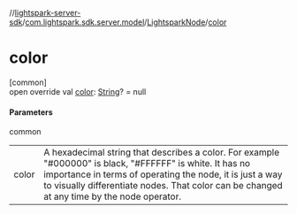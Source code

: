 //[lightspark-server-sdk](../../../index.md)/[com.lightspark.sdk.server.model](../index.md)/[LightsparkNode](index.md)/[color](color.md)

# color

[common]\
open override val [color](color.md): [String](https://kotlinlang.org/api/latest/jvm/stdlib/kotlin/-string/index.html)? = null

#### Parameters

common

| | |
|---|---|
| color | A hexadecimal string that describes a color. For example &quot;#000000&quot; is black, &quot;#FFFFFF&quot; is white. It has no importance in terms of operating the node, it is just a way to visually differentiate nodes. That color can be changed at any time by the node operator. |
